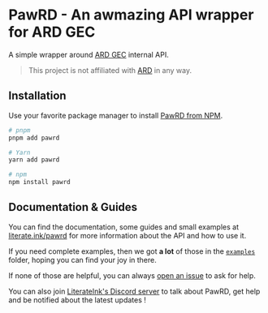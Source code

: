 # PawRD - An awmazing API wrapper for ARD GEC

A simple wrapper around [ARD GEC](https://www.ard.fr/produits-services/gamme-gec/) internal API.

> This project is not affiliated with [ARD](https://www.ard.fr) in any way.

## Installation

Use your favorite package manager to install [PawRD from NPM](https://www.npmjs.com/package/pawrd).

```bash
# pnpm
pnpm add pawrd

# Yarn
yarn add pawrd

# npm
npm install pawrd
```

## Documentation & Guides

You can find the documentation, some guides and small examples at [literate.ink/pawrd](https://literate.ink/pawrd) for more information about the API and how to use it.

If you need complete examples, then we got **a lot** of those in the [`examples`](https://github.com/LiterateInk/PawRD/tree/js/examples) folder, hoping you can find your joy in there.

If none of those are helpful, you can always [open an issue](https://github.com/LiterateInk/PawRD/issues) to ask for help.

You can also join [LiterateInk's Discord server](https://literate.ink/discord) to talk about PawRD, get help and be notified about the latest updates !
